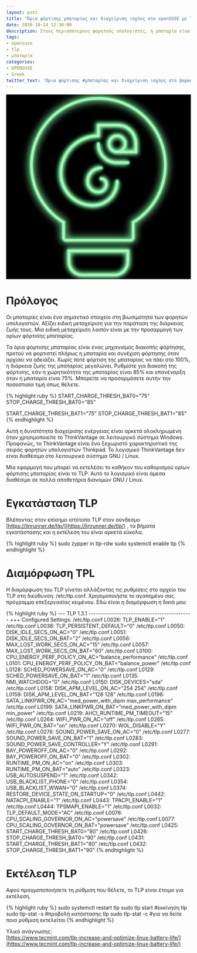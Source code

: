 ```yaml
---
layout: post
title: "Όρια φόρτισης μπαταρίας και διαχείριση ισχύος στο openSUSE με TLP"
date: 2020-10-24 12:30:00
description: Στους περισσότερους φορητούς υπολογιστές, η μπαταρία είναι το πρόβλημα. Πως θα αυξήσετε τη διάρκεια της μπαταρίας σας;
tags:
- opensuse
- tlp
- μπαταρία
categories:
- OPENSUSE
- Greek
twitter_text: 'Όρια φόρτισης #μπαταρίας και διαχείριση ισχύος στο @openSUSE με #TLP'
---
```


![openSUSE Lamp](/post_images/opensuse/small-lamp.jpg "openSUSE Leap")

# Πρόλογος

Οι μπαταρίες είναι ένα σημαντικό στοιχείο στη βιωσιμότητα των φορητών υπολογιστών. Αξίζει ειδική μεταχείριση για την παράταση της διάρκειας ζωής τους. Μια ειδική μεταχείριση λοιπόν είναι με την προσαρμογή των ορίων φόρτισης μπαταρίας.  

Τα όρια φόρτισης μπαταρίας είναι ένας μηχανισμός διακοπής φόρτησης, προτού να φορτιστεί πλήρως η μπαταρία και συνέχιση φόρτησης όταν αρχίσει να αδειάζει. Χωρίς ποτέ φόρτιση της μπαταρίας να πάει στο 100%, η διάρκεια ζωής της μπαταρίας μεγαλώνει. Ρυθμίστε για διακοπή της φόρτισης, εάν η χωρητικότητα της μπαταρίας είναι 85% και επανέναρξη όταν η μπαταρία είναι 75%. Μπορείτε να προσαρμόσετε αυτήν την ποσοστιαία τιμή όπως θέλετε.

{% highlight ruby %}
START_CHARGE_THRESH_BAT0="75"
STOP_CHARGE_THRESH_BAT0="85"

START_CHARGE_THRESH_BAT1="75"
STOP_CHARGE_THRESH_BAT1="85"
{% endhighlight %}

Αυτή η δυνατότητα διαχείρισης ενέργειας είναι αρκετά ολοκληρωμένη όταν χρησιμοποιείτε το ThinkVantage σε λειτουργικό σύστημα Windows. Προφανώς, το ThinkVantage είναι ένα ξεχωριστό χαρακτηριστικό της σειράς φορητών υπολογιστών Thinkpad. Το λογισμικό ThinkVantage δεν είναι διαθέσιμο στο λειτουργικό σύστημα GNU / Linux.  

Μία εφαρμογή που μπορεί να εκτελέσει το καθήκον του καθορισμού ορίων φόρτισης μπαταρίας είναι το TLP. Αυτό το λογισμικό είναι άμεσα διαθέσιμο σε πολλά αποθετήρια διανομών GNU / Linux.

# Εγκατάσταση TLP

Βλέποντας στον επίσημο ιστότοπο TLP στον σύνδεσμο [https://linrunner.de/tlp/](https://linrunner.de/tlp/) , τα βήματα εγκατάστασης και η εκτέλεση του είναι αρκετά εύκολα.

{% highlight ruby %}
sudo zypper in tlp-rdw
sudo systemctl enable tlp
{% endhighlight %}

# Διαμόρφωση TPL

Η διαμόρφωση του TLP γίνεται αλλάζοντας τις ρυθμίσεις στο αρχείο του TLP στη διεύθυνση: /etc/tlp.conf. Χρησιμοποιήστε το αγαπημένο σας πρόγραμμα επεξεργασίας κειμένου. Εδώ είναι η διαμόρφωση η δικιά μου:

{% highlight ruby %}
--- TLP 1.3.1 --------------------------------------------
+++ Configured Settings:
/etc/tlp.conf L0026: TLP_ENABLE="1"
/etc/tlp.conf L0038: TLP_PERSISTENT_DEFAULT="0"
/etc/tlp.conf L0050: DISK_IDLE_SECS_ON_AC="0"
/etc/tlp.conf L0051: DISK_IDLE_SECS_ON_BAT="2"
/etc/tlp.conf L0056: MAX_LOST_WORK_SECS_ON_AC="15"
/etc/tlp.conf L0057: MAX_LOST_WORK_SECS_ON_BAT="60"
/etc/tlp.conf L0100: CPU_ENERGY_PERF_POLICY_ON_AC="balance_performance"
/etc/tlp.conf L0101: CPU_ENERGY_PERF_POLICY_ON_BAT="balance_power"
/etc/tlp.conf L0128: SCHED_POWERSAVE_ON_AC="0"
/etc/tlp.conf L0129: SCHED_POWERSAVE_ON_BAT="1"
/etc/tlp.conf L0135: NMI_WATCHDOG="0"
/etc/tlp.conf L0150: DISK_DEVICES="sda"
/etc/tlp.conf L0158: DISK_APM_LEVEL_ON_AC="254 254"
/etc/tlp.conf L0159: DISK_APM_LEVEL_ON_BAT="128 128"
/etc/tlp.conf L0198: SATA_LINKPWR_ON_AC="med_power_with_dipm max_performance"
/etc/tlp.conf L0199: SATA_LINKPWR_ON_BAT="med_power_with_dipm min_power"
/etc/tlp.conf L0219: AHCI_RUNTIME_PM_TIMEOUT="15"
/etc/tlp.conf L0264: WIFI_PWR_ON_AC="off"
/etc/tlp.conf L0265: WIFI_PWR_ON_BAT="on"
/etc/tlp.conf L0270: WOL_DISABLE="Y"
/etc/tlp.conf L0276: SOUND_POWER_SAVE_ON_AC="0"
/etc/tlp.conf L0277: SOUND_POWER_SAVE_ON_BAT="1"
/etc/tlp.conf L0283: SOUND_POWER_SAVE_CONTROLLER="Y"
/etc/tlp.conf L0291: BAY_POWEROFF_ON_AC="0"
/etc/tlp.conf L0292: BAY_POWEROFF_ON_BAT="0"
/etc/tlp.conf L0302: RUNTIME_PM_ON_AC="on"
/etc/tlp.conf L0303: RUNTIME_PM_ON_BAT="auto"
/etc/tlp.conf L0323: USB_AUTOSUSPEND="1"
/etc/tlp.conf L0342: USB_BLACKLIST_PHONE="0"
/etc/tlp.conf L0354: USB_BLACKLIST_WWAN="0"
/etc/tlp.conf L0374: RESTORE_DEVICE_STATE_ON_STARTUP="0"
/etc/tlp.conf L0442: NATACPI_ENABLE="1"
/etc/tlp.conf L0443: TPACPI_ENABLE="1"
/etc/tlp.conf L0444: TPSMAPI_ENABLE="1"
/etc/tlp.conf L0032: TLP_DEFAULT_MODE="AC"
/etc/tlp.conf L0076: CPU_SCALING_GOVERNOR_ON_AC="powersave"
/etc/tlp.conf L0077: CPU_SCALING_GOVERNOR_ON_BAT="powersave"
/etc/tlp.conf L0425: START_CHARGE_THRESH_BAT0="80"
/etc/tlp.conf L0426: STOP_CHARGE_THRESH_BAT0="90"
/etc/tlp.conf L0431: START_CHARGE_THRESH_BAT1="80"
/etc/tlp.conf L0432: STOP_CHARGE_THRESH_BAT1="90"
{% endhighlight %}

# Εκτέλεση TLP

Αφού πραγματοποιήσετε τη ρύθμιση που θέλετε, το TLP είναι έτοιμο για εκτέλεση.


{% highlight ruby %}
sudo systemctl restart tlp
sudo tlp start #εκκίνηση tlp
sudo tlp-stat -s #προβολή κατάστασης tlp
sudo tlp-stat -c #για να δείτε ποια ρύθμιση εκτελείται
{% endhighlight %}

Υλικό ανάγνωσης:  
[https://www.tecmint.com/tlp-increase-and-optimize-linux-battery-life/](https://www.tecmint.com/tlp-increase-and-optimize-linux-battery-life/)
